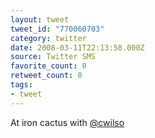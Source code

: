 ```yaml
---
layout: tweet
tweet_id: "770060703"
category: twitter
date: 2008-03-11T22:13:58.000Z
source: Twitter SMS
favorite_count: 0
retweet_count: 0
tags:
- tweet
---
```


At iron cactus with [@cwilso](https://twitter.com/@cwilso)
